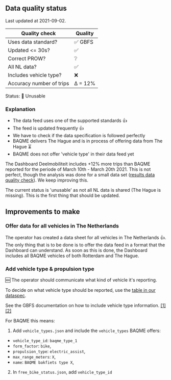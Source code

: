 ## Data quality status

Last updated at 2021-09-02.

| **Quality check**           | **Quality**
| --                          | --          |
| Uses data standard?         | ✅ GBFS
| Updated <= 30s?             | ✅
| Correct PROW?               | ❔
| All NL data?                | ✅
| Includes vehicle type?      | ❌
| Accuracy number of trips    | Δ = 12%

Status: 🔴 Unusable

### Explanation

- The data feed uses one of the supported standards 👍
- The feed is updated frequently 👍
- We have to check if the data specification is followed perfectly
- BAQME delivers The Hague and is in process of offering data from The Hague ⏳
- BAQME does not offer 'vehicle type' in their data feed yet

The Dashboard Deelmobiliteit includes +12% more trips than BAQME reported for the periode of March 10th - March 20th 2021. This is not perfect, though the analysis was done for a small data set ([results data quality check](https://example.com)). We keep improving this.

The current status is 'unusable' as not all NL data is shared (The Hague is missing). This is the first thing that should be updated.

## Improvements to make

### Offer data for all vehicles in The Netherlands

The operator has created a data sheet for all vehicles in The Netherlands 👍. The only thing that is to be done is to offer the data feed in a format that the Dashboard can understand. As soon as this is done, the Dashboard includes all BAQME vehicles of both Rotterdam and The Hague.

### Add vehicle type & propulsion type

🆕 The operator should communicate what kind of vehicle it's reporting. 

To decide on what vehicle type should be reported, use the [table in our dataspec](https://docs.crow.nl/deelfietsdashboard/hr-dataspec/#vehicle-types).

See the GBFS documentation on how to include vehicle type information. [[1]](https://github.com/NABSA/gbfs/blob/master/gbfs.md#free_bike_statusjson) [[2]](https://github.com/NABSA/gbfs/blob/master/gbfs.md#vehicle_typesjson-added-in-v21)

For BAQME this means:

1. Add `vehicle_types.json` and include the `vehicle_types` BAQME offers:
  - `vehicle_type_id`: `baqme_type_1`
  - `form_factor`: `bike`,
  - `propulsion_type`: `electric_assist`,
  - `max_range_meters`: `X`,
  - `name`: `BAQME bakfiets type X`,
2. In `free_bike_status.json`, add `vehicle_type_id`
